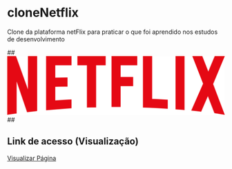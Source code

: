 ## <h1>cloneNetflix</h1>
Clone da plataforma netFlix para praticar o que foi aprendido nos estudos de desenvolvimento

 ##<img src="img/logo.png">##


## Link de acesso (Visualização)
<a href="https://jailsonaraujo.github.io/cloneNetflix/">Visualizar Página</a>
